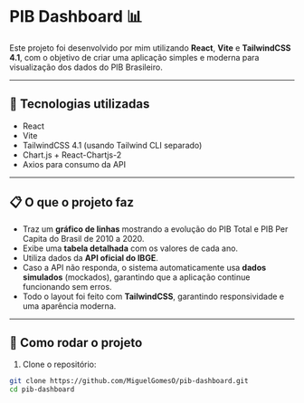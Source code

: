 # PIB Dashboard 📊

Este projeto foi desenvolvido por mim utilizando **React**, **Vite** e **TailwindCSS 4.1**, com o objetivo de criar uma aplicação simples e moderna para visualização dos dados do PIB Brasileiro.

---

## 🚀 Tecnologias utilizadas

- React
- Vite
- TailwindCSS 4.1 (usando Tailwind CLI separado)
- Chart.js + React-Chartjs-2
- Axios para consumo da API

---

## 📋 O que o projeto faz

- Traz um **gráfico de linhas** mostrando a evolução do PIB Total e PIB Per Capita do Brasil de 2010 a 2020.
- Exibe uma **tabela detalhada** com os valores de cada ano.
- Utiliza dados da **API oficial do IBGE**.
- Caso a API não responda, o sistema automaticamente usa **dados simulados** (mockados), garantindo que a aplicação continue funcionando sem erros.
- Todo o layout foi feito com **TailwindCSS**, garantindo responsividade e uma aparência moderna.

---

## 🔧 Como rodar o projeto

1. Clone o repositório:

```bash
git clone https://github.com/MiguelGomesO/pib-dashboard.git
cd pib-dashboard
